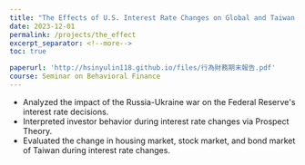 ```yaml
---
title: "The Effects of U.S. Interest Rate Changes on Global and Taiwan’s Economic Amid the Russia-Ukraine War"
date: 2023-12-01
permalink: /projects/the_effect
excerpt_separator: <!--more-->
toc: true

paperurl: 'http://hsinyulin118.github.io/files/行為財務期末報告.pdf'
course: Seminar on Behavioral Finance
---
```




<!-- ---
title: "A Bridge-based Compression Algorithm for Topological Quantum Circuits [DAC 2021] [TCAD 2022]"
collection: Quantum-related
type: "Quantum-related"
permalink: /projects/bridge
venue: "Electronic Design Automation Lab (Prof. Yao-Wen Chang)"
date: 2019-11-01
location: "National Taiwan University, Taiwan"
--- -->

* Analyzed the impact of the Russia-Ukraine war on the Federal Reserve's interest rate decisions.
* Interpreted investor behavior during interest rate changes via Prospect Theory.
* Evaluated the change in housing market, stock market, and bond market of Taiwan during interest rate changes.
<!--more-->

<!-- [More information here]() -->



